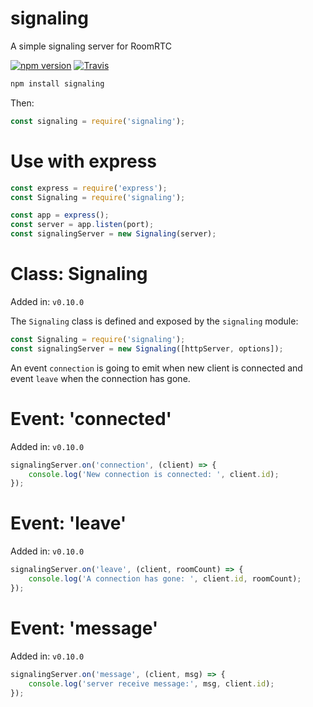 signaling
=========

A simple signaling server for RoomRTC

[![npm version](https://img.shields.io/npm/v/signaling.svg?style=flat)](https://www.npmjs.com/package/signaling)
[![Travis](https://travis-ci.org/roomrtc/signaling.svg?branch=master)](https://travis-ci.org/roomrtc/signaling)

```bash
npm install signaling
```

Then:

```js
const signaling = require('signaling');
```

Use with express
================

```js
const express = require('express');
const Signaling = require('signaling');

const app = express();
const server = app.listen(port);
const signalingServer = new Signaling(server);
```

Class: Signaling
=======================
Added in: `v0.10.0`

The `Signaling` class is defined and exposed by the `signaling` module:

```js
const Signaling = require('signaling');
const signalingServer = new Signaling([httpServer, options]);
```

An event `connection` is going to emit when new client is connected and event `leave` when the connection has gone.

Event: 'connected'
=================

Added in: `v0.10.0`

```js
signalingServer.on('connection', (client) => {
    console.log('New connection is connected: ', client.id);
});
```

Event: 'leave'
==============

Added in: `v0.10.0`

```js
signalingServer.on('leave', (client, roomCount) => {
    console.log('A connection has gone: ', client.id, roomCount);
});
```

Event: 'message'
===============

Added in: `v0.10.0`

```js
signalingServer.on('message', (client, msg) => {
    console.log('server receive message:', msg, client.id);
});
```